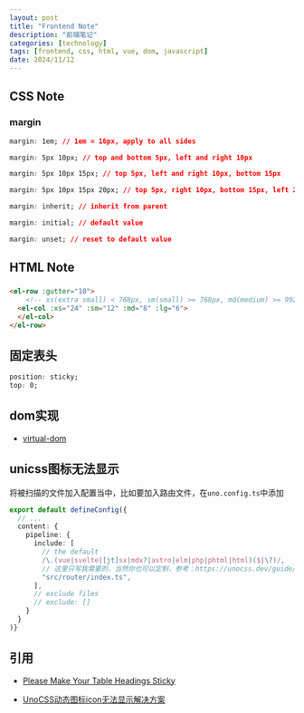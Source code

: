 ```yaml
---
layout: post
title: "Frontend Note"
description: "前端笔记"
categories: [technology]
tags: [frontend, css, html, vue, dom, javascript]
date: 2024/11/12
---
```


## CSS Note

### margin

```css
margin: 1em; // 1em = 16px, apply to all sides

margin: 5px 10px; // top and bottom 5px, left and right 10px

margin: 5px 10px 15px; // top 5px, left and right 10px, bottom 15px

margin: 5px 10px 15px 20px; // top 5px, right 10px, bottom 15px, left 20px

margin: inherit; // inherit from parent

margin: initial; // default value

margin: unset; // reset to default value
```

## HTML Note
###

```html
<el-row :gutter="10">
    <!-- xs(extra small) < 768px, sm(small) >= 768px, md(medium) >= 992px, lg(large) >= 1200px -->
  <el-col :xs="24" :sm="12" :md="8" :lg="6">
  </el-col>
</el-row>
```

## 固定表头

```css
position: sticky;
top: 0;
```

## dom实现

- [virtual-dom](https://lazamar.github.io/virtual-dom/)


## unicss图标无法显示

将被扫描的文件加入配置当中，比如要加入路由文件，在`uno.config.ts`中添加
```ts
export default defineConfig({
  // ...
  content: {
    pipeline: {
      include: [
        // the default
        /\.(vue|svelte|[jt]sx|mdx?|astro|elm|php|phtml|html)($|\?)/,
        // 这里只写我需要的，当然你也可以定制，参考：https://unocss.dev/guide/extracting#extracting-from-build-tools-pipeline
        "src/router/index.ts",
      ],
      // exclude files
      // exclude: []
    }
  }
)}
```

## 引用

- [Please Make Your Table Headings Sticky](https://btxx.org/posts/Please_Make_Your_Table_Headings_Sticky/)

- [UnoCSS动态图标icon无法显示解决方案](https://www.whidy.net/unocss-dynamic-icon-not-show)